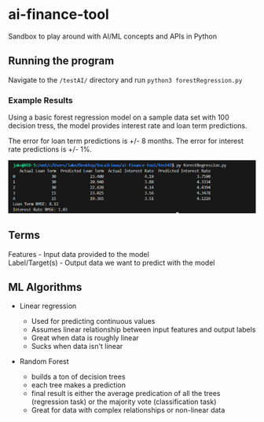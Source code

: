 # ai-finance-tool
Sandbox to play around with AI/ML concepts and APIs in Python

## Running the program
Navigate to the `/testAI/` directory and run `python3 forestRegression.py`

### Example Results

Using a basic forest regression model on a sample data set with 100 decision tress, the model provides interest rate and loan term predictions.

The error for loan term predictions is +/- 8 months. The error for interest rate predictions is +/- 1%.

![Example results](/forest-regression-example.png)

## Terms

Features - Input data provided to the model  
Label/Target(s) - Output data we want to predict with the model

## ML Algorithms

- Linear regression
    - Used for predicting continuous values
    - Assumes linear relationship between input features and output labels
    - Great when data is roughly linear
    - Sucks when data isn't linear

- Random Forest
    - builds a ton of decision trees
    - each tree makes a prediction
    - final result is either the average predication of all the trees (regression task) or the majority vote (classification task)
    - Great for data with complex relationships or non-linear data

